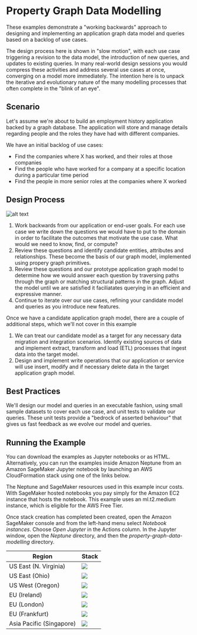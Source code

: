 # Property Graph Data Modelling

These examples demonstrate a "working backwards" approach to designing and implementing an application graph data model and queries based on a backlog of use cases.

The design process here is shown in "slow motion", with each use case triggering a revision to the data model, the introduction of new queries, and updates to existing queries. In many real-world design sessions you would compress these activities and address several use cases at once, converging on a model more immediately. The intention here is to unpack the iterative and evolutionary nature of the many modelling processes that often complete in the "blink of an eye".

## Scenario

Let's assume we're about to build an employment history application backed by a graph database. The application will store and manage details regarding people and the roles they have had with different companies.

We have an initial backlog of use cases:

 - Find the companies where X has worked, and their roles at those companies
 - Find the people who have worked for a company at a specific location during a particular time period
 - Find the people in more senior roles at the companies where X worked

## Design Process

![alt text](https://s3.amazonaws.com/aws-neptune-customer-samples/neptune-sagemaker/images/data-modelling-00.png "Design Process")

 1. Work backwards from our application or end-user goals. For each use case we write down the questions we would have to put to the domain in order to facilitate the outcomes that motivate the use case. What would we need to know, find, or compute?
 2. Review these questions and identify candidate entities, attributes and relationships. These become the basis of our graph model, implemented using propery graph primitives.
 3. Review these questions and our prototype application graph model to determine how we would answer each question by traversing paths through the graph or matching structural patterns in the graph. Adjust the model until we are satisfied it faciliatates querying in an efficient and expressive manner.
 4. Continue to iterate over our use cases, refining your candidate model and queries as you introduce new features.

Once we have a candidate application graph model, there are a couple of additional steps, which we'll not cover in this example

 1. We can treat our candidate model as a target for any necessary data migration and integration scenarios. Identify existing sources of data and implement extract, transform and load (ETL) processes that ingest data into the target model.
 2. Design and implement write operations that our application or service will use insert, modify and if necessary delete data in the target application graph model.

## Best Practices

We'll design our model and queries in an executable fashion, using small sample datasets to cover each use case, and unit tests to validate our queries. These unit tests provide a "bedrock of asserted behaviour" that gives us fast feedback as we evolve our model and queries.

## Running the Example

You can download the examples as Jupyter notebooks or as HTML. Alternatively, you can run the examples inside Amazon Neptune from an Amazon SageMaker Jupyter notebook by launching an AWS CloudFormation stack using one of the links below.

The Neptune and SageMaker resources used in this example incur costs. With SageMaker hosted notebooks you pay simply for the Amazon EC2 instance that hosts the notebook. This example uses an ml.t2.medium instance, which is eligible for the AWS Free Tier.

Once stack creation has completed been created, open the Amazon SageMaker console and from the left-hand menu select _Notebook instances_. Choose _Open Jupyter_ in the Actions column. In the Jupyter window, open the _Neptune_ directory, and then the _property-graph-data-modelling_ directory.


| Region | Stack |
| ---- | ---- |
|US East (N. Virginia) |  [<img src="https://s3.amazonaws.com/cloudformation-examples/cloudformation-launch-stack.png">](https://us-east-1.console.aws.amazon.com/cloudformation/home?region=us-east-1#/stacks/quickcreate?templateURL=https://s3.amazonaws.com/aws-neptune-customer-samples/neptune-sagemaker/cloudformation-templates/neptune-sagemaker/neptune-sagemaker-base-stack.json&stackName=graph-data-modelling&param_NotebookContentS3Locations=s3://aws-neptune-customer-samples/neptune-sagemaker/notebooks%7Cproperty-graph-data-modelling/*) |
|US East (Ohio) |  [<img src="https://s3.amazonaws.com/cloudformation-examples/cloudformation-launch-stack.png">](https://us-east-2.console.aws.amazon.com/cloudformation/home?region=us-east-2#/stacks/quickcreate?templateURL=https://s3.amazonaws.com/aws-neptune-customer-samples/neptune-sagemaker/cloudformation-templates/neptune-sagemaker/neptune-sagemaker-base-stack.json&stackName=graph-data-modelling&param_NotebookContentS3Locations=s3://aws-neptune-customer-samples/neptune-sagemaker/notebooks%7Cproperty-graph-data-modelling/*) |
|US West (Oregon) |  [<img src="https://s3.amazonaws.com/cloudformation-examples/cloudformation-launch-stack.png">](https://us-west-2.console.aws.amazon.com/cloudformation/home?region=us-west-2#/stacks/quickcreate?templateURL=https://s3.amazonaws.com/aws-neptune-customer-samples/neptune-sagemaker/cloudformation-templates/neptune-sagemaker/neptune-sagemaker-base-stack.json&stackName=graph-data-modelling&param_NotebookContentS3Locations=s3://aws-neptune-customer-samples/neptune-sagemaker/notebooks%7Cproperty-graph-data-modelling/*) |
|EU (Ireland) |  [<img src="https://s3.amazonaws.com/cloudformation-examples/cloudformation-launch-stack.png">](https://eu-west-1.console.aws.amazon.com/cloudformation/home?region=eu-west-1#/stacks/quickcreate?templateURL=https://s3.amazonaws.com/aws-neptune-customer-samples/neptune-sagemaker/cloudformation-templates/neptune-sagemaker/neptune-sagemaker-base-stack.json&stackName=graph-data-modelling&param_NotebookContentS3Locations=s3://aws-neptune-customer-samples/neptune-sagemaker/notebooks%7Cproperty-graph-data-modelling/*) |
|EU (London) |  [<img src="https://s3.amazonaws.com/cloudformation-examples/cloudformation-launch-stack.png">](https://eu-west-2.console.aws.amazon.com/cloudformation/home?region=eu-west-2#/stacks/quickcreate?templateURL=https://s3.amazonaws.com/aws-neptune-customer-samples/neptune-sagemaker/cloudformation-templates/neptune-sagemaker/neptune-sagemaker-base-stack.json&stackName=graph-data-modelling&param_NotebookContentS3Locations=s3://aws-neptune-customer-samples/neptune-sagemaker/notebooks%7Cproperty-graph-data-modelling/*) |
|EU (Frankfurt) |  [<img src="https://s3.amazonaws.com/cloudformation-examples/cloudformation-launch-stack.png">](https://eu-central-1.console.aws.amazon.com/cloudformation/home?region=eu-central-1#/stacks/quickcreate?templateURL=https://s3.amazonaws.com/aws-neptune-customer-samples/neptune-sagemaker/cloudformation-templates/neptune-sagemaker/neptune-sagemaker-base-stack.json&stackName=graph-data-modelling&param_NotebookContentS3Locations=s3://aws-neptune-customer-samples/neptune-sagemaker/notebooks%7Cproperty-graph-data-modelling/*) |
|Asia Pacific (Singapore) |  [<img src="https://s3.amazonaws.com/cloudformation-examples/cloudformation-launch-stack.png">](https://ap-southeast-1.console.aws.amazon.com/cloudformation/home?region=ap-southeast-1#/stacks/create/review?templateURL=https://s3.amazonaws.com/aws-neptune-customer-samples/neptune-sagemaker/cloudformation-templates/neptune-sagemaker/neptune-sagemaker-base-stack.json&stackName=graph-data-modelling&param_NotebookContentS3Locations=s3://aws-neptune-customer-samples/neptune-sagemaker/notebooks%7Cproperty-graph-data-modelling/*) |
